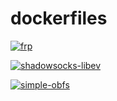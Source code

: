 # dockerfiles


[![frp](https://github.com/hkloudou/dockerfiles/actions/workflows/frp.yaml/badge.svg)](https://github.com/hkloudou/dockerfiles/actions/workflows/frp.yaml)

[![shadowsocks-libev](https://github.com/hkloudou/dockerfiles/actions/workflows/shadowsocks-libev.yaml/badge.svg)](https://github.com/hkloudou/dockerfiles/actions/workflows/shadowsocks-libev.yaml)

[![simple-obfs](https://github.com/hkloudou/dockerfiles/actions/workflows/simple-obfs.yaml/badge.svg)](https://github.com/hkloudou/dockerfiles/actions/workflows/simple-obfs.yaml)